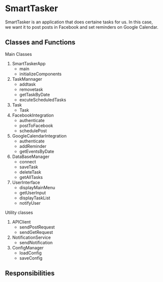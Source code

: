 # SmartTasker
SmartTasker is an application that does certaine tasks for us. In this case, we want it to post posts in Facebook and set reminders on Google Calendar.

## Classes and Functions
Main Classes
1. SmartTaskerApp
   - main
   - initializeComponents
3. TaskMannager
   - addtask
   - removetask
   - getTaskByDate
   - excuteScheduledTasks
5. Task
   - Task
7. FacebookIntegration
   - authenticate
   - postToFacebook
   - schedulePost
9. GoogleCalendarIntegration
    - authenticate
    - addReminder
    - getEventsByDate
11. DataBaseManager
    - connect
    - saveTask
    - deleteTask
    - getAllTasks
13. UserInterface
    - displayMainMenu
    - getUserInput
    - displayTaskList
    - notifyUser

Utility classes
1. APIClient
   - sendPostRequest
   - sendGetRequest
2. NotificationService
   - sendNotification
3. ConfigManager
   - loadConfig
   - saveConfig

## Responsibilities











